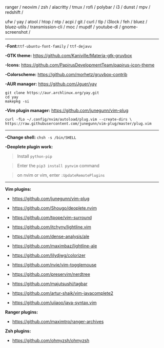 ranger / neovim / zsh / alacritty / tmux / rofi / polybar / i3 / dunst / mpv / redshift /

ufw / yay / atool / htop / ntp / acpi / git / curl / tlp / i3lock / feh / bluez / bluez-utils / transmission-cli / moc / mupdf / youtube-dl / gnome-screenshot /

---
**-Font:**`ttf-ubuntu-font-family` / `ttf-dejavu`

**-GTK theme:** https://github.com/Kaniville/Materia-gtk-gruvbox

**-Icons:** https://github.com/PapirusDevelopmentTeam/papirus-icon-theme

**-Colorscheme:** https://github.com/morhetz/gruvbox-contrib

**-AUR manager:** https://github.com/Jguer/yay
```
git clone https://aur.archlinux.org/yay.git
cd yay
makepkg -si
```

**-Vim plugin manager:** https://github.com/junegunn/vim-plug
```
curl -fLo ~/.config/nvim/autoload/plug.vim --create-dirs \
https://raw.githubusercontent.com/junegunn/vim-plug/master/plug.vim
```

---
**-Change shell:** `chsh -s /bin/SHELL`

**-Deoplete plugin work:**

> Install `python-pip`

> Enter the `pip3 install pynvim` command 

> on nvim or vim, enter `:UpdateRemotePlugins`

---
**Vim plugins:**

- https://github.com/junegunn/vim-plug

- https://github.com/Shougo/deoplete.nvim

- https://github.com/tpope/vim-surround

- https://github.com/itchyny/lightline.vim

- https://github.com/dense-analysis/ale

- https://github.com/maximbaz/lightline-ale

- https://github.com/lilydjwg/colorizer

- https://github.com/nvie/vim-togglemouse

- https://github.com/preservim/nerdtree

- https://github.com/majutsushi/tagbar

- https://github.com/artur-shaik/vim-javacomplete2

- https://github.com/uiiaoo/java-syntax.vim

**Ranger plugins:**

- https://github.com/maximtrp/ranger-archives

**Zsh plugins:**

- https://github.com/ohmyzsh/ohmyzsh
